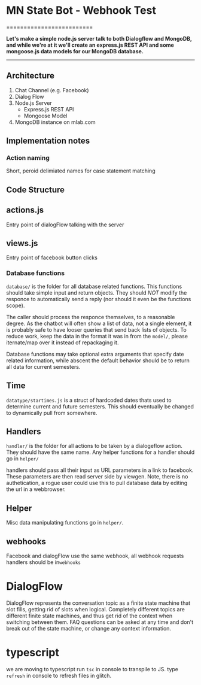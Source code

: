 # MN State Bot - Webhook Test
=========================

**Let's make a simple node.js server talk to both Dialogflow and MongoDB, and while we're at it we'll create an express.js REST API and some mongoose.js data models for our MongoDB database.**

-------------------

## Architecture
1. Chat Channel (e.g. Facebook)
2. Dialog Flow
3. Node.js Server
    * Express.js REST API
    * Mongoose Model
4. MongoDB instance on mlab.com

## Implementation notes
### Action naming
Short, peroid delimiated names for case statement matching

## Code Structure

## actions.js
Entry point of dialogFlow talking with the server

## views.js
Entry point of facebook button clicks

### Database functions
`database/` is the folder for all database related functions.
This functions should take simple input and return objects.
They should *NOT* modify the responce to automatically send a reply (nor should it even be the functions scope).

The caller should process the responce themselves, to a reasonable degree. As the chatbot will often show a list of data, not a single element, it is probably safe to have looser queries that send back lists of objects. To reduce work, keep the data in the format it was in from the `model/`, please 
iternate/map over it instead of repackaging it.

Database functions may take optional extra arguments that specify date related information, while abscent the default behavior should be to return all data for current semesters.


## Time
`datatype/startimes.js` is a struct of hardcoded dates thats used to determine current and future semesters. This should eventually be changed to dynamically pull from somewhere. 

## Handlers

`handler/` is the folder for all actions to be taken by a dialogeflow action. They should have the same name. Any helper functions for a handler should go in `helper/`

handlers should pass all their input as URL parameters in a link to facebook.
These parameters are then read server side by viewgen.
Note, there is no authetication, a rogue user could use this to pull database data by editing the url in a webbrowser. 


## Helper
Misc data manipulating functions go in `helper/`.



## webhooks
Facebook and dialogFlow use the same webhook, all webhook requests handlers should be in`webhooks`


# DialogFlow
DialogFlow represents the conversation topic as a finite state machine that slot fills, getting rid of slots when logical.
Completely different topics are different finite state machines, and thus get rid of the context when switching between them.
FAQ questions can be asked at any time and don't break out of the state machine, or change any context information.


# typescript

we are moving to typescript
run `tsc` in console to transpile to JS.
type `refresh` in console to refresh files in glitch.